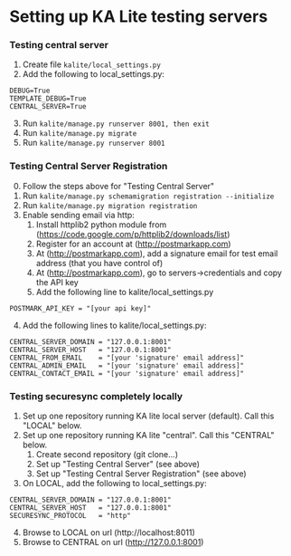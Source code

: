 Setting up KA Lite testing servers
===


### Testing central server
1. Create file `kalite/local_settings.py`
2. Add the following to local_settings.py:

`DEBUG=True`  
`TEMPLATE_DEBUG=True`  
`CENTRAL_SERVER=True`

3. Run `kalite/manage.py runserver 8001, then exit`
4. Run `kalite/manage.py migrate`
5. Run `kalite/manage.py runserver 8001`


### Testing Central Server Registration
0. Follow the steps above for "Testing Central Server" 
1. Run `kalite/manage.py schemamigration registration --initialize`
2. Run `kalite/manage.py migration registration`
3. Enable sending email via http:
    1. Install httplib2 python module from (https://code.google.com/p/httplib2/downloads/list)
    2. Register for an account at (http://postmarkapp.com)
    3. At (http://postmarkapp.com), add a signature email for test email address (that you have control of)
    4. At (http://postmarkapp.com), go to servers->credentials and copy the API key
    5. Add the following line to kalite/local_settings.py

`POSTMARK_API_KEY = "[your api key]"`  

4. Add the following lines to kalite/local_settings.py:

`CENTRAL_SERVER_DOMAIN = "127.0.0.1:8001"`  
`CENTRAL_SERVER_HOST   = "127.0.0.1:8001"`  
`CENTRAL_FROM_EMAIL    = "[your 'signature' email address]"`  
`CENTRAL_ADMIN_EMAIL   = "[your 'signature' email address]"`  
`CENTRAL_CONTACT_EMAIL = "[your 'signature' email address]"`  


### Testing securesync completely locally
1. Set up one repository running KA lite local server (default).  Call this "LOCAL" below.
2. Set up one repository running KA lite "central".  Call this "CENTRAL" below.
    1. Create second repository (git clone...)
    2. Set up "Testing Central Server" (see above)
    3. Set up "Testing Central Server Registration" (see above)
3. On LOCAL, add the following to local_settings.py:

`CENTRAL_SERVER_DOMAIN = "127.0.0.1:8001"`  
`CENTRAL_SERVER_HOST   = "127.0.0.1:8001"`  
`SECURESYNC_PROTOCOL   = "http"`  

4. Browse to LOCAL on url (http://localhost:8011)
5. Browse to CENTRAL on url (http://127.0.0.1:8001)
